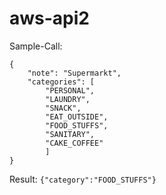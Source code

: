# aws-api2

Sample-Call:
```
{
    "note": "Supermarkt", 
    "categories": [
        "PERSONAL",
        "LAUNDRY",
        "SNACK",
        "EAT_OUTSIDE",
        "FOOD_STUFFS",
        "SANITARY",
        "CAKE_COFFEE"
        ]
}
```

Result:
```{"category":"FOOD_STUFFS"}```
